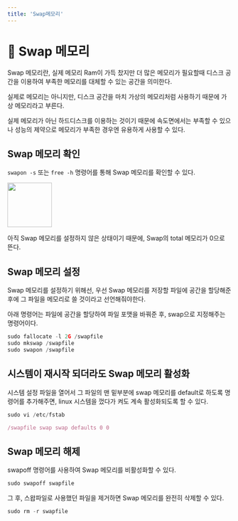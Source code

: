 ```yaml
---
title: 'Swap메모리'
---
```

# 🐧 Swap 메모리

Swap 메모리란, 실제 메모리 Ram이 가득 찼지만 더 많은 메모리가 필요할때 디스크 공간을 이용하여 부족한 메모리를 대체할 수 있는 공간을 의미한다.

실제로 메모리는 아니지만, 디스크 공간을 마치 가상의 메모리처럼 사용하기 때문에 가상 메모리라고 부른다.

실제 메모리가 아닌 하드디스크를 이용하는 것이기 때문에 속도면에서는 부족할 수 있으나 성능의 제약으로 메모리가 부족한 경우엔 유용하게 사용할 수 있다.

## Swap 메모리 확인

`swapon -s` 또는 `free -h` 명령어를 통해 Swap 메모리를 확인할 수 있다.

<img src="https://user-images.githubusercontent.com/81006587/201456074-72d7bb55-2cd7-4704-a7c4-3a582aa798c9.png" height=100px/>

아직 Swap 메모리를 설정하지 않은 상태이기 때문에, Swap의 total 메모리가 0으로 뜬다.

## Swap 메모리 설정

Swap 메모리를 설정하기 위해선, 우선 Swap 메모리를 저장할 파일에 공간을 할당해준 후에 그 파일을 메모리로 쓸 것이라고 선언해줘야한다.

아래 명령어는 파일에 공간을 할당하여 파일 포맷을 바꿔준 후, swap으로 지정해주는 명령어이다.

```js
sudo fallocate -l 2G /swapfile
sudo mkswap /swapfile
sudo swapon /swapfile
```

## 시스템이 재시작 되더라도 Swap 메모리 활성화

시스템 설정 파일을 열어서 그 파일의 맨 밑부분에 swap 메모리를 default로 하도록 명령어를 추가해주면, linux 시스템을 껐다가 켜도 계속 활성화되도록 할 수 있다.

```js
sudo vi /etc/fstab 
```

```js
/swapfile swap swap defaults 0 0
```


## Swap 메모리 해제

swapoff 명령어를 사용하여 Swap 메모리를 비활성화할 수 있다.

```java
sudo swapoff swapfile
```

그 후, 스왑파일로 사용했던 파일을 제거하면 Swap 메모리를 완전히 삭제할 수 있다.

```java
sudo rm -r swapfile
```
